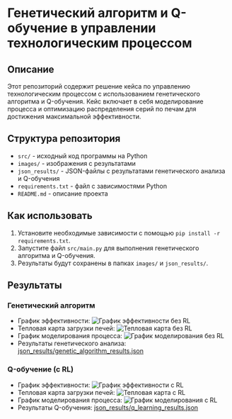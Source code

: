 # Генетический алгоритм и Q-обучение в управлении технологическим процессом

## Описание

Этот репозиторий содержит решение кейса по управлению технологическим процессом с использованием генетического алгоритма и Q-обучения. Кейс включает в себя моделирование процесса и оптимизацию распределения серий по печам для достижения максимальной эффективности.

## Структура репозитория

- `src/` - исходный код программы на Python
- `images/` - изображения с результатами
- `json_results/` - JSON-файлы с результатами генетического анализа и Q-обучения
- `requirements.txt` - файл с зависимостями Python
- `README.md` - описание проекта

## Как использовать

1. Установите необходимые зависимости с помощью `pip install -r requirements.txt`.
2. Запустите файл `src/main.py` для выполнения генетического алгоритма и Q-обучения.
3. Результаты будут сохранены в папках `images/` и `json_results/`.

## Результаты

### Генетический алгоритм

- График эффективности: ![График эффективности без RL](images/fitness_progress.png)
- Тепловая карта загрузки печей: ![Тепловая карта без RL](images/load_map_no_rl.png)
- График моделирования процесса: ![График моделирования без RL](images/modeling_results_no_rl.png)
- Результаты генетического анализа: [json_results/genetic_algorithm_results.json](json_results/genetic_algorithm_results.json)

### Q-обучение (с RL)

- График эффективности: ![График эффективности с RL](images/fitness_progress_rl.png)
- Тепловая карта загрузки печей: ![Тепловая карта с RL](images/load_map_rl.png)
- График моделирования процесса: ![График моделирования с RL](images/modeling_results_rl.png)
- Результаты Q-обучения: [json_results/q_learning_results.json](json_results/q_learning_results.json)
